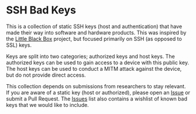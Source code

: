 # SSH Bad Keys

This is a collection of static SSH keys (host and authentication) that have made their way into software and hardware products. This was inspired by the [Little Black Box](https://code.google.com/p/littleblackbox/) project, but focused primarily on SSH (as opposed to SSL) keys.

Keys are split into two categories; authorized keys and host keys. The authorized keys can be used to gain access to a device with this public key. The host keys can be used to conduct a MITM attack against the device, but do not provide direct access.

This collection depends on submissions from researchers to stay relevant. If you are aware of a static key (host or authorized), please open an [Issue](https://github.com/rapid7/ssh-badkeys/issues) or submit a Pull Request. The [Issues](https://github.com/rapid7/ssh-badkeys/issues) list also contains a wishlist of known bad keys that we would like to include.




